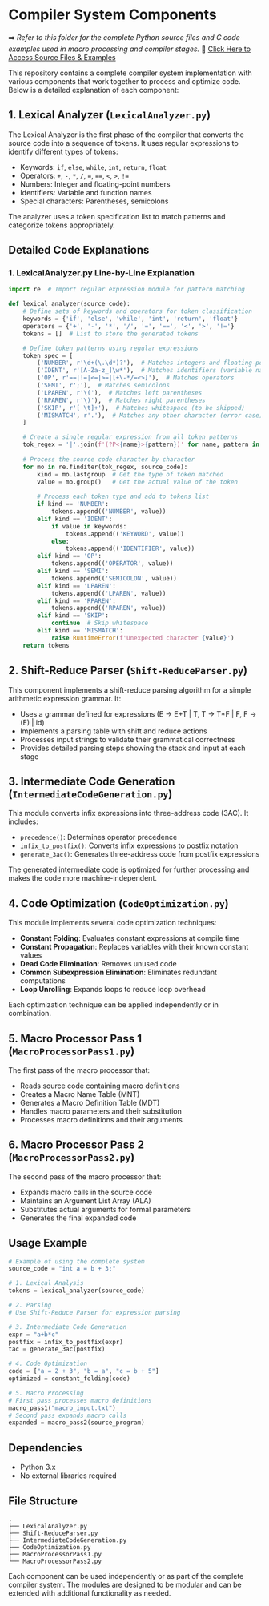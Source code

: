 # Compiler System Components

➡️ *Refer to this folder for the complete Python source files and C code examples used in macro processing and compiler stages.*
📁 [Click Here to Access Source Files & Examples](https://tinyurl.com/Expspcc)  

This repository contains a complete compiler system implementation with various components that work together to process and optimize code. Below is a detailed explanation of each component:

## 1. Lexical Analyzer (`LexicalAnalyzer.py`)

The Lexical Analyzer is the first phase of the compiler that converts the source code into a sequence of tokens. It uses regular expressions to identify different types of tokens:

- Keywords: `if`, `else`, `while`, `int`, `return`, `float`
- Operators: `+`, `-`, `*`, `/`, `=`, `==`, `<`, `>`, `!=`
- Numbers: Integer and floating-point numbers
- Identifiers: Variable and function names
- Special characters: Parentheses, semicolons

The analyzer uses a token specification list to match patterns and categorize tokens appropriately.

## Detailed Code Explanations

### 1. LexicalAnalyzer.py Line-by-Line Explanation

```python
import re  # Import regular expression module for pattern matching

def lexical_analyzer(source_code):
    # Define sets of keywords and operators for token classification
    keywords = {'if', 'else', 'while', 'int', 'return', 'float'}
    operators = {'+', '-', '*', '/', '=', '==', '<', '>', '!='}
    tokens = []  # List to store the generated tokens

    # Define token patterns using regular expressions
    token_spec = [
        ('NUMBER', r'\d+(\.\d*)?'),  # Matches integers and floating-point numbers
        ('IDENT', r'[A-Za-z_]\w*'),  # Matches identifiers (variable names)
        ('OP', r'==|!=|<=|>=|[+\-*/=<>]'),  # Matches operators
        ('SEMI', r';'),  # Matches semicolons
        ('LPAREN', r'\('),  # Matches left parentheses
        ('RPAREN', r'\)'),  # Matches right parentheses
        ('SKIP', r'[ \t]+'),  # Matches whitespace (to be skipped)
        ('MISMATCH', r'.'),  # Matches any other character (error case)
    ]

    # Create a single regular expression from all token patterns
    tok_regex = '|'.join(f'(?P<{name}>{pattern})' for name, pattern in token_spec)
    
    # Process the source code character by character
    for mo in re.finditer(tok_regex, source_code):
        kind = mo.lastgroup  # Get the type of token matched
        value = mo.group()   # Get the actual value of the token
        
        # Process each token type and add to tokens list
        if kind == 'NUMBER':
            tokens.append(('NUMBER', value))
        elif kind == 'IDENT':
            if value in keywords:
                tokens.append(('KEYWORD', value))
            else:
                tokens.append(('IDENTIFIER', value))
        elif kind == 'OP':
            tokens.append(('OPERATOR', value))
        elif kind == 'SEMI':
            tokens.append(('SEMICOLON', value))
        elif kind == 'LPAREN':
            tokens.append(('LPAREN', value))
        elif kind == 'RPAREN':
            tokens.append(('RPAREN', value))
        elif kind == 'SKIP':
            continue  # Skip whitespace
        elif kind == 'MISMATCH':
            raise RuntimeError(f'Unexpected character {value}')
    return tokens
```

## 2. Shift-Reduce Parser (`Shift-ReduceParser.py`)

This component implements a shift-reduce parsing algorithm for a simple arithmetic expression grammar. It:

- Uses a grammar defined for expressions (E → E+T | T, T → T*F | F, F → (E) | id)
- Implements a parsing table with shift and reduce actions
- Processes input strings to validate their grammatical correctness
- Provides detailed parsing steps showing the stack and input at each stage

## 3. Intermediate Code Generation (`IntermediateCodeGeneration.py`)

This module converts infix expressions into three-address code (3AC). It includes:

- `precedence()`: Determines operator precedence
- `infix_to_postfix()`: Converts infix expressions to postfix notation
- `generate_3ac()`: Generates three-address code from postfix expressions

The generated intermediate code is optimized for further processing and makes the code more machine-independent.

## 4. Code Optimization (`CodeOptimization.py`)

This module implements several code optimization techniques:

- **Constant Folding**: Evaluates constant expressions at compile time
- **Constant Propagation**: Replaces variables with their known constant values
- **Dead Code Elimination**: Removes unused code
- **Common Subexpression Elimination**: Eliminates redundant computations
- **Loop Unrolling**: Expands loops to reduce loop overhead

Each optimization technique can be applied independently or in combination.

## 5. Macro Processor Pass 1 (`MacroProcessorPass1.py`)

The first pass of the macro processor that:

- Reads source code containing macro definitions
- Creates a Macro Name Table (MNT)
- Generates a Macro Definition Table (MDT)
- Handles macro parameters and their substitution
- Processes macro definitions and their arguments

## 6. Macro Processor Pass 2 (`MacroProcessorPass2.py`)

The second pass of the macro processor that:

- Expands macro calls in the source code
- Maintains an Argument List Array (ALA)
- Substitutes actual arguments for formal parameters
- Generates the final expanded code

## Usage Example

```python
# Example of using the complete system
source_code = "int a = b + 3;"

# 1. Lexical Analysis
tokens = lexical_analyzer(source_code)

# 2. Parsing
# Use Shift-Reduce Parser for expression parsing

# 3. Intermediate Code Generation
expr = "a+b*c"
postfix = infix_to_postfix(expr)
tac = generate_3ac(postfix)

# 4. Code Optimization
code = ["a = 2 + 3", "b = a", "c = b + 5"]
optimized = constant_folding(code)

# 5. Macro Processing
# First pass processes macro definitions
macro_pass1("macro_input.txt")
# Second pass expands macro calls
expanded = macro_pass2(source_program)
```

## Dependencies

- Python 3.x
- No external libraries required

## File Structure

```
.
├── LexicalAnalyzer.py
├── Shift-ReduceParser.py
├── IntermediateCodeGeneration.py
├── CodeOptimization.py
├── MacroProcessorPass1.py
└── MacroProcessorPass2.py
```

Each component can be used independently or as part of the complete compiler system. The modules are designed to be modular and can be extended with additional functionality as needed. 
